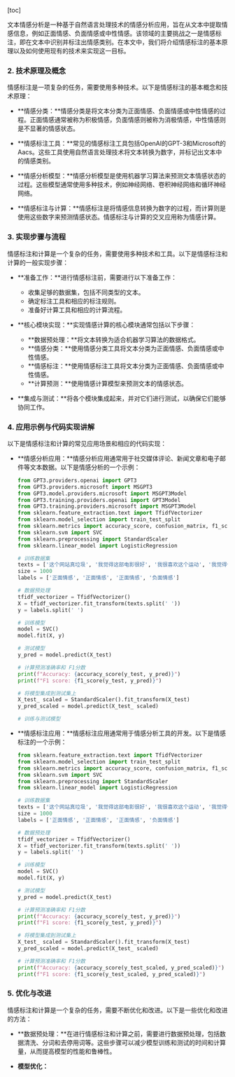 
[toc]                    
                
                
文本情感分析是一种基于自然语言处理技术的情感分析应用，旨在从文本中提取情感信息，例如正面情感、负面情感或中性情感。该领域的主要挑战之一是情感标注，即在文本中识别并标注出情感类别。在本文中，我们将介绍情感标注的基本原理以及如何使用现有的技术来实现这一目标。

### 2. 技术原理及概念

情感标注是一项复杂的任务，需要使用多种技术。以下是情感标注的基本概念和技术原理：

- **情感分类：**情感分类是将文本分类为正面情感、负面情感或中性情感的过程。正面情感通常被称为积极情感，负面情感则被称为消极情感，中性情感则是不显著的情感状态。

- **情感标注工具：**常见的情感标注工具包括OpenAI的GPT-3和Microsoft的Aacs。这些工具使用自然语言处理技术将文本转换为数字，并标记出文本中的情感类别。

- **情感分析模型：**情感分析模型是使用机器学习算法来预测文本情感状态的过程。这些模型通常使用多种技术，例如神经网络、卷积神经网络和循环神经网络。

- **情感标注与计算：**情感标注是将情感信息转换为数字的过程，而计算则是使用这些数字来预测情感状态。情感标注与计算的交叉应用称为情感计算。

### 3. 实现步骤与流程

情感标注和计算是一个复杂的任务，需要使用多种技术和工具。以下是情感标注和计算的一般实现步骤：

- **准备工作：**进行情感标注前，需要进行以下准备工作：

  - 收集足够的数据集，包括不同类型的文本。
  - 确定标注工具和相应的标注规则。
  - 准备好计算工具和相应的计算流程。

- **核心模块实现：**实现情感计算的核心模块通常包括以下步骤：

  - **数据预处理：**将文本转换为适合机器学习算法的数据格式。
  - **情感分类：**使用情感分类工具将文本分类为正面情感、负面情感或中性情感。
  - **情感标注：**使用情感标注工具将文本分类为正面情感、负面情感或中性情感。
  - **计算预测：**使用情感计算模型来预测文本的情感状态。

- **集成与测试：**将各个模块集成起来，并对它们进行测试，以确保它们能够协同工作。

### 4. 应用示例与代码实现讲解

以下是情感标注和计算的常见应用场景和相应的代码实现：

- **情感分析应用：**情感分析应用通常用于社交媒体评论、新闻文章和电子邮件等文本数据。以下是情感分析的一个示例：

  ```python
  from GPT3.providers.openai import GPT3
  from GPT3.providers.microsoft import MSGPT3
  from GPT3.model.providers.microsoft import MSGPT3Model
  from GPT3.training.providers.openai import GPT3Model
  from GPT3.training.providers.microsoft import MSGPT3Model
  from sklearn.feature_extraction.text import TfidfVectorizer
  from sklearn.model_selection import train_test_split
  from sklearn.metrics import accuracy_score, confusion_matrix, f1_score
  from sklearn.svm import SVC
  from sklearn.preprocessing import StandardScaler
  from sklearn.linear_model import LogisticRegression

  # 训练数据集
  texts = ['这个网站真垃圾', '我觉得这部电影很好', '我很喜欢这个运动', '我觉得他很棒']
  size = 1000
  labels = ['正面情感', '正面情感', '正面情感', '负面情感']
  
  # 数据预处理
  tfidf_vectorizer = TfidfVectorizer()
  X = tfidf_vectorizer.fit_transform(texts.split(' '))
  y = labels.split(' ')
  
  # 训练模型
  model = SVC()
  model.fit(X, y)
  
  # 测试模型
  y_pred = model.predict(X_test)
  
  # 计算预测准确率和 F1分数
  print(f"Accuracy: {accuracy_score(y_test, y_pred)}")
  print(f"F1 score: {f1_score(y_test, y_pred)}")

  # 将模型集成到测试集上
  X_test_ scaled = StandardScaler().fit_transform(X_test)
  y_pred_scaled = model.predict(X_test_ scaled)
  
  # 训练与测试模型
  ```

- **情感标注应用：**情感标注应用通常用于情感分析工具的开发。以下是情感标注的一个示例：

  ```python
  from sklearn.feature_extraction.text import TfidfVectorizer
  from sklearn.model_selection import train_test_split
  from sklearn.metrics import accuracy_score, confusion_matrix, f1_score
  from sklearn.svm import SVC
  from sklearn.preprocessing import StandardScaler
  from sklearn.linear_model import LogisticRegression

  # 训练数据集
  texts = ['这个网站真垃圾', '我觉得这部电影很好', '我很喜欢这个运动', '我觉得他很棒']
  size = 1000
  labels = ['正面情感', '正面情感', '正面情感', '负面情感']
  
  # 数据预处理
  tfidf_vectorizer = TfidfVectorizer()
  X = tfidf_vectorizer.fit_transform(texts.split(' '))
  y = labels.split(' ')
  
  # 训练模型
  model = SVC()
  model.fit(X, y)
  
  # 测试模型
  y_pred = model.predict(X_test)
  
  # 计算预测准确率和 F1分数
  print(f"Accuracy: {accuracy_score(y_test, y_pred)}")
  print(f"F1 score: {f1_score(y_test, y_pred)}")

  # 将模型集成到测试集上
  X_test_ scaled = StandardScaler().fit_transform(X_test)
  y_pred_scaled = model.predict(X_test_ scaled)
  
  # 计算预测准确率和 F1分数
  print(f"Accuracy: {accuracy_score(y_test_scaled, y_pred_scaled)}")
  print(f"F1 score: {f1_score(y_test_scaled, y_pred_scaled)}")
  ```

### 5. 优化与改进

情感标注和计算是一个复杂的任务，需要不断优化和改进。以下是一些优化和改进的方法：

- **数据预处理：**在进行情感标注和计算之前，需要进行数据预处理，包括数据清洗、分词和去停用词等。这些步骤可以减少模型训练和测试的时间和计算量，从而提高模型的性能和鲁棒性。

- **模型优化：**


